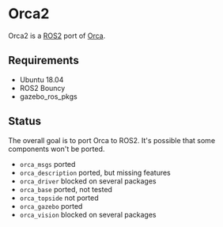 # Orca2 #

Orca2 is a [ROS2](https://index.ros.org/doc/ros2/) port of [Orca](https://github.com/clydemcqueen/orca).

## Requirements

* Ubuntu 18.04
* ROS2 Bouncy
* gazebo_ros_pkgs

## Status

The overall goal is to port Orca to ROS2. It's possible that some components won't be ported. 

* `orca_msgs` ported
* `orca_description` ported, but missing features
* `orca_driver` blocked on several packages
* `orca_base` ported, not tested
* `orca_topside` not ported
* `orca_gazebo` ported
* `orca_vision` blocked on several packages